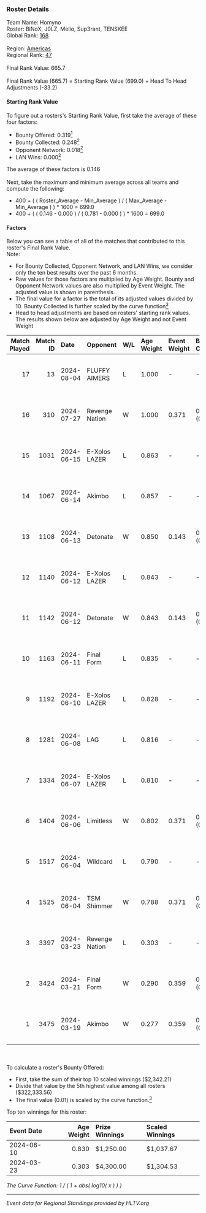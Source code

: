 ### Roster Details<br />
Team Name: Homyno<br />
Roster: BiNoX, J0LZ, Melio, Sup3rant, TENSKEE<br />
Global Rank: [168](../standings_global.md)<br />
<br />
Region: [Americas]( ../standings_americas.md)<br />
Regional Rank: [47]( ../standings_americas.md)<br />
<br />
Final Rank Value:  665.7<br />
<br />
Final Rank Value (665.7) = Starting Rank Value (699.0) + Head To Head Adjustments (-33.2)<br />

#### Starting Rank Value<br />
To figure out a rosters's Starting Rank Value, first take the average of these four factors:<br />
- Bounty Offered: 0.319[<sup>1</sup>](#table2)
- Bounty Collected: 0.248[<sup>2</sup>](#table1)
- Opponent Network: 0.018[<sup>2</sup>](#table1)
- LAN Wins: 0.000[<sup>2</sup>](#table1)

The average of these factors is 0.146<br />
<br />
Next, take the maximum and minimum average across all teams and compute the following:<br />
- 400 + ( ( Roster_Average - Min_Average ) / ( Max_Average - Min_Average ) ) * 1600 = 699.0
- 400 + ( ( 0.146 - 0.000 ) / ( 0.781 - 0.000 ) ) * 1600 = 699.0


#### Factors<br />
Below you can see a table of all of the matches that contributed to this roster's Final Rank Value.<br />
Note:<br />

- For Bounty Collected, Opponent Network, and LAN Wins, we consider only the ten best results over the past 6 months.
- Raw values for those factors are multiplied by Age Weight. Bounty and Opponent Network values are also multiplied by Event Weight. The adjusted value is shown in parenthesis.
- The final value for a factor is the total of its adjusted values divided by 10. Bounty Collected is further scaled by the curve function[<sup>3</sup>](#curveFunction)
- Head to head adjustments are based on rosters' starting rank values. The results shown below are adjusted by Age Weight and not Event Weight
<span id="table1"></span><br />


| Match Played | Match ID | Date       | Opponent       | W/L | Age Weight | Event Weight | Bounty Collected | Opponent Network | LAN Wins  | H2H Adj. | Roster                                |
| -: | -: | :- | :- | :- | :- | :- | :- | :- | :- | -: | :- |
|           17 |       13 | 2024-08-04 | FLUFFY AIMERS  | L   | 1.000      | -            | -                | -                | -         |   -13.34 | BiNoX, J0LZ, Melio, Sup3rant, TENSKEE |
|           16 |      310 | 2024-07-27 | Revenge Nation | W   | 1.000      | 0.371        | 0.007 (0.002)    | 0.100 (0.037)    | 0 (0.000) |    17.23 | BiNoX, Gabie, J0LZ, Melio, TENSKEE    |
|           15 |     1031 | 2024-06-15 | E-Xolos LAZER  | L   | 0.863      | -            | -                | -                | -         |    -9.12 | Gabie, J0LZ, Melio, TENSKEE, YuZ      |
|           14 |     1067 | 2024-06-14 | Akimbo         | L   | 0.857      | -            | -                | -                | -         |    -8.98 | Gabie, J0LZ, Melio, TENSKEE, YuZ      |
|           13 |     1108 | 2024-06-13 | Detonate       | W   | 0.850      | 0.143        | 0.000 (0.000)    | 0.073 (0.009)    | 0 (0.000) |     8.22 | Gabie, J0LZ, Melio, TENSKEE, YuZ      |
|           12 |     1140 | 2024-06-12 | E-Xolos LAZER  | L   | 0.843      | -            | -                | -                | -         |    -9.35 | Gabie, J0LZ, Melio, TENSKEE, YuZ      |
|           11 |     1142 | 2024-06-12 | Detonate       | W   | 0.843      | 0.143        | 0.000 (0.000)    | 0.073 (0.009)    | 0 (0.000) |     7.87 | Gabie, J0LZ, Melio, TENSKEE, YuZ      |
|           10 |     1163 | 2024-06-11 | Final Form     | L   | 0.835      | -            | -                | -                | -         |   -14.61 | Gabie, J0LZ, Melio, TENSKEE, YuZ      |
|            9 |     1192 | 2024-06-10 | E-Xolos LAZER  | L   | 0.828      | -            | -                | -                | -         |   -10.34 | Gabie, J0LZ, Melio, TENSKEE, YuZ      |
|            8 |     1281 | 2024-06-08 | LAG            | L   | 0.816      | -            | -                | -                | -         |    -8.72 | Gabie, J0LZ, Melio, TENSKEE, YuZ      |
|            7 |     1334 | 2024-06-07 | E-Xolos LAZER  | L   | 0.810      | -            | -                | -                | -         |   -11.38 | Gabie, J0LZ, Melio, TENSKEE, YuZ      |
|            6 |     1404 | 2024-06-06 | Limitless      | W   | 0.802      | 0.371        | 0.001 (0.000)    | 0.166 (0.049)    | 0 (0.000) |     9.13 | Gabie, J0LZ, Melio, TENSKEE, YuZ      |
|            5 |     1517 | 2024-06-04 | Wildcard       | L   | 0.790      | -            | -                | -                | -         |    -5.61 | Gabie, J0LZ, Melio, TENSKEE, YuZ      |
|            4 |     1525 | 2024-06-04 | TSM Shimmer    | W   | 0.788      | 0.371        | 0.020 (0.006)    | 0.198 (0.058)    | 0 (0.000) |    12.64 | Gabie, J0LZ, Melio, TENSKEE, YuZ      |
|            3 |     3397 | 2024-03-23 | Revenge Nation | L   | 0.303      | -            | -                | -                | -         |    -4.75 | Gabie, J0LZ, Melio, TENSKEE, YuZ      |
|            2 |     3424 | 2024-03-21 | Final Form     | W   | 0.290      | 0.359        | 0.003 (0.000)    | 0.066 (0.007)    | 0 (0.000) |     3.94 | Gabie, J0LZ, Melio, TENSKEE, YuZ      |
|            1 |     3475 | 2024-03-19 | Akimbo         | W   | 0.277      | 0.359        | 0.003 (0.000)    | 0.074 (0.007)    | 0 (0.000) |     3.92 | Gabie, J0LZ, Melio, TENSKEE, YuZ      |

<br />
<span id="table2"></span><br />
To calculate a roster's Bounty Offered:<br />

- First, take the sum of their top 10 scaled winnings ($2,342.21)
- Divide that value by the 5th highest value among all rosters ($322,333.56)
- The final value (0.01) is scaled by the curve function.[<sup>3</sup>](#curveFunction)

Top ten winnings for this roster:<br />

| Event Date | Age Weight | Prize Winnings | Scaled Winnings |
| :- | -: | :- | :- |
| 2024-06-10 |      0.830 | $1,250.00      | $1,037.67       |
| 2024-03-23 |      0.303 | $4,300.00      | $1,304.53       |


<span id="curveFunction"></span>_The Curve Function: 1 / ( 1 + abs( log10( x ) ) )_<br />

---
_Event data for Regional Standings provided by HLTV.org_<br />
